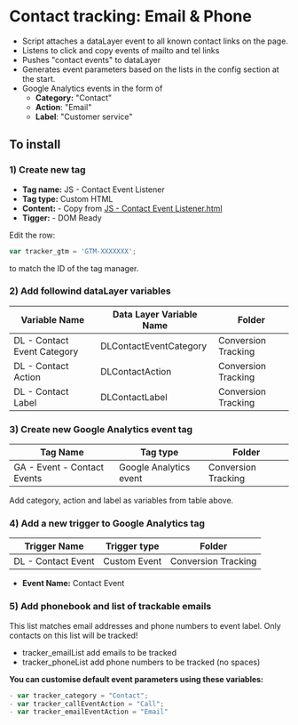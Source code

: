 # Contact tracking: Email & Phone

* Script attaches a dataLayer event to all known contact links on the page.
* Listens to click and copy events of mailto and tel links
* Pushes "contact events" to dataLayer
* Generates event parameters based on the lists in the config section at the start.
* Google Analytics events in the form of
  - **Category:** "Contact"
  - **Action**: "Email"
  - **Label**: "Customer service"

## To install
### 1) Create new tag
- **Tag name:** JS - Contact Event Listener
- **Tag type:** Custom HTML
- **Content:** - Copy from [JS - Contact Event Listener.html](https://github.com/Nerdaxic/GTM-Scripts/blob/main/Conversion%20Tracking/Contact%20Tracking%20-%20Phone%20and%20Email/JS%20-%20Contact%20Event%20Listener.html)
- **Tigger:** - DOM Ready

Edit the row:
```javascript
var tracker_gtm = 'GTM-XXXXXXX';
```
to match the ID of the tag manager.

### 2) Add followind dataLayer variables

| Variable Name | Data Layer Variable Name | Folder |
|---------------|--------------------------|--------|
|DL - Contact Event Category|DLContactEventCategory|Conversion Tracking|
|DL - Contact Action|DLContactAction|Conversion Tracking|
|DL - Contact Label|DLContactLabel|Conversion Tracking|

### 3) Create new Google Analytics event tag

| Tag Name | Tag type | Folder |
|---------------|--------------------------|--------|
|GA - Event - Contact Events|Google Analytics event|Conversion Tracking|

Add category, action and label as variables from table above.

### 4) Add a new trigger to Google Analytics tag
| Trigger Name | Trigger type | Folder |
|---------------|--------------------------|--------|
|DL - Contact Event|Custom Event|Conversion Tracking|

- **Event Name:** Contact Event

### 5) Add phonebook and list of trackable emails
This list matches email addresses and phone numbers to event label. Only contacts on this list will be tracked!

- tracker_emailList add emails to be tracked
- tracker_phoneList add phone numbers to be tracked (no spaces)

**You can customise default event parameters using these variables:**
```javascript
- var tracker_category = "Contact";
- var tracker_callEventAction = "Call";
- var tracker_emailEventAction = "Email"
```